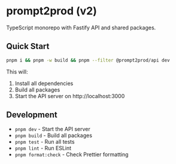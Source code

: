 # prompt2prod (v2)

TypeScript monorepo with Fastify API and shared packages.

## Quick Start

```bash
pnpm i && pnpm -w build && pnpm --filter @prompt2prod/api dev
```

This will:
1. Install all dependencies
2. Build all packages
3. Start the API server on http://localhost:3000

## Development

- `pnpm dev` - Start the API server
- `pnpm build` - Build all packages
- `pnpm test` - Run all tests
- `pnpm lint` - Run ESLint
- `pnpm format:check` - Check Prettier formatting
